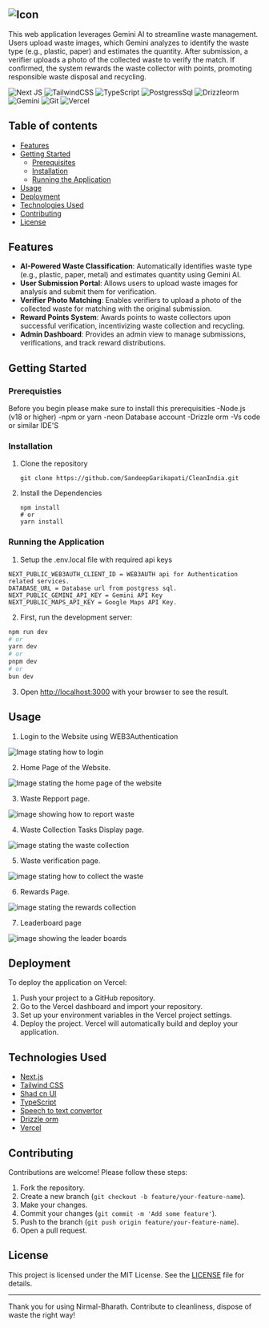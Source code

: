 ## ![Icon](NirmalBhumi.png)

This web application leverages Gemini AI to streamline waste management. Users upload waste images, which Gemini analyzes to identify the waste type (e.g., plastic, paper) and estimates the quantity. After submission, a verifier uploads a photo of the collected waste to verify the match. If confirmed, the system rewards the waste collector with points, promoting responsible waste disposal and recycling.

![Next JS](https://img.shields.io/badge/Next-black?style=for-the-badge&logo=next.js&logoColor=white) ![TailwindCSS](https://img.shields.io/badge/tailwindcss-%2338B2AC.svg?style=for-the-badge&logo=tailwind-css&logoColor=white) ![TypeScript](https://img.shields.io/badge/typescript-%23007ACC.svg?style=for-the-badge&logo=typescript&logoColor=white) ![PostgressSql](https://img.shields.io/badge/PostgreSQL-316192?style=for-the-badge&logo=postgresql&logoColor=white) ![Drizzleorm](https://img.shields.io/badge/drizzle-C5F74F?style=for-the-badge&logo=drizzle&logoColor=black) ![Gemini](https://img.shields.io/badge/Google%20Gemini-8E75B2?style=for-the-badge&logo=googlegemini&logoColor=white) ![Git](https://img.shields.io/badge/git-%23F05033.svg?style=for-the-badge&logo=git&logoColor=white) ![Vercel](https://img.shields.io/badge/vercel-%23000000.svg?style=for-the-badge&logo=vercel&logoColor=white) 

## Table of contents
- [Features](#features)
- [Getting Started](#getting-started)
  - [Prerequisites](#prerequisites)
  - [Installation](#installation)
  - [Running the Application](#running-the-application)
- [Usage](#usage)
- [Deployment](#deployment)
- [Technologies Used](#technologies-used)
- [Contributing](#contributing)
- [License](#license)

## Features
- **AI-Powered Waste Classification**: Automatically identifies waste type (e.g., plastic, paper, metal) and estimates quantity using Gemini AI.
- **User Submission Portal**: Allows users to upload waste images for analysis and submit them for verification.
- **Verifier Photo Matching**: Enables verifiers to upload a photo of the collected waste for matching with the original submission.
- **Reward Points System**: Awards points to waste collectors upon successful verification, incentivizing waste collection and recycling.
- **Admin Dashboard**: Provides an admin view to manage submissions, verifications, and track reward distributions.

## Getting Started

### Prerequisties
Before you begin please make sure to install this prerequisities
-Node.js (v18 or higher)
-npm or yarn
-neon Database account
-Drizzle orm
-Vs code or similar IDE'S

### Installation
1. Clone the repository
   ```
   git clone https://github.com/SandeepGarikapati/CleanIndia.git

   ```
2. Install the Dependencies
   ```
   npm install
   # or
   yarn install

   ```

### Running the Application
1. Setup the .env.local file with required api keys

```env
NEXT_PUBLIC_WEB3AUTH_CLIENT_ID = WEB3AUTH api for Authentication related services.
DATABASE_URL = Database url from postgress sql.
NEXT_PUBLIC_GEMINI_API_KEY = Gemini API Key
NEXT_PUBLIC_MAPS_API_KEY = Google Maps API Key.
```

2. First, run the development server:

```bash
npm run dev
# or
yarn dev
# or
pnpm dev
# or
bun dev
```

3. Open [http://localhost:3000](http://localhost:3000) with your browser to see the result.

## Usage

1. Login to the Website using WEB3Authentication
   
![Image stating how to login](imagesreadme/login.png)

2. Home Page of the Website.

![Image stating the home page of the website](imagesreadme/Home.png)

3. Waste Repport page.

![image showing how to report waste](imagesreadme/Reportwaste.png)

4. Waste Collection Tasks Display page.

![image stating the waste collection](imagesreadme/Collectwaste.png)

5. Waste verification page.

![image stating how to collect the waste](imagesreadme/wasteverification.png)

6. Rewards Page.

![image stating the rewards collection](imagesreadme/rewardspage.png)

7. Leaderboard page

![image showing the leader boards](imagesreadme/LeaderBoard.png)


## Deployment

To deploy the application on Vercel:

1. Push your project to a GitHub repository.
2. Go to the Vercel dashboard and import your repository.
3. Set up your environment variables in the Vercel project settings.
4. Deploy the project. Vercel will automatically build and deploy your application.

## Technologies Used

- [Next.js](https://nextjs.org/)
- [Tailwind CSS](https://tailwindcss.com/)
- [Shad cn UI](https://ui.shadcn.com/)
- [TypeScript](https://www.typescriptlang.org/)
- [Speech to text convertor](https://www.npmjs.com/package/react-hook-stt-fork)
- [Drizzle orm](https://www.npmjs.com/package/drizzle-orm)
- [Vercel](https://vercel.com/)

## Contributing

Contributions are welcome! Please follow these steps:

1. Fork the repository.
2. Create a new branch (`git checkout -b feature/your-feature-name`).
3. Make your changes.
4. Commit your changes (`git commit -m 'Add some feature'`).
5. Push to the branch (`git push origin feature/your-feature-name`).
6. Open a pull request.

## License

This project is licensed under the MIT License. See the [LICENSE](LICENSE) file for details.

---

Thank you for using Nirmal-Bharath. Contribute to cleanliness, dispose of waste the right way!
